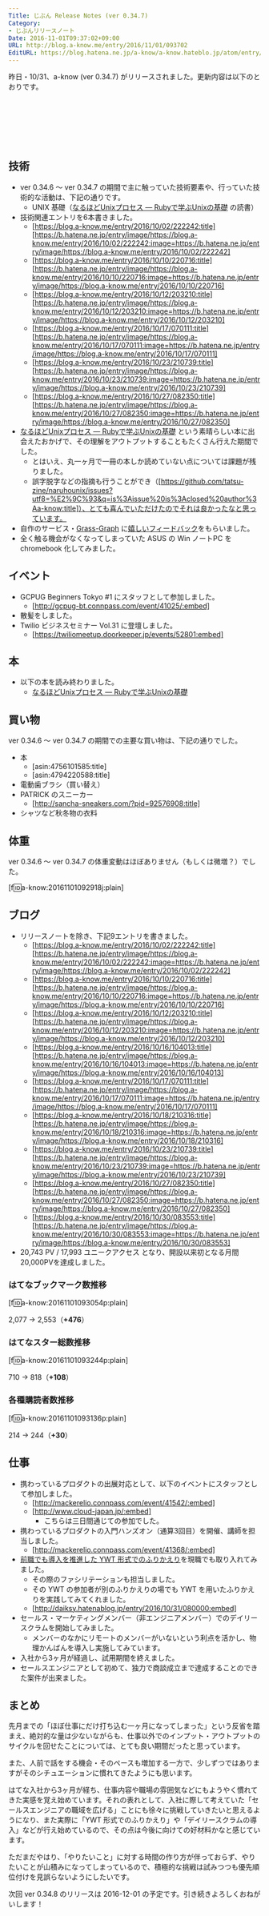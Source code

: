 ```yaml
---
Title: じぶん Release Notes (ver 0.34.7)
Category:
- じぶんリリースノート
Date: 2016-11-01T09:37:02+09:00
URL: http://blog.a-know.me/entry/2016/11/01/093702
EditURL: https://blog.hatena.ne.jp/a-know/a-know.hateblo.jp/atom/entry/10328749687192272843
---
```


昨日・10/31、a-know (ver 0.34.7) がリリースされました。更新内容は以下のとおりです。


<!-- more -->


<script async src="//pagead2.googlesyndication.com/pagead/js/adsbygoogle.js"></script>
<!-- article-top -->
<ins class="adsbygoogle"
     style="display:inline-block;width:728px;height:90px"
     data-ad-client="ca-pub-3463034538369189"
     data-ad-slot="8367620130"></ins>
<script>
(adsbygoogle = window.adsbygoogle || []).push({});
</script>


## 技術
* ver 0.34.6 〜 ver 0.34.7 の期間で主に触っていた技術要素や、行っていた技術的な活動は、下記の通りです。
    * UNIX 基礎（[なるほどUnixプロセス ― Rubyで学ぶUnixの基礎](http://tatsu-zine.com/books/naruhounix) の読書）
* 技術関連エントリを6本書きました。
    * [https://blog.a-know.me/entry/2016/10/02/222242:title] [https://b.hatena.ne.jp/entry/image/https://blog.a-know.me/entry/2016/10/02/222242:image=https://b.hatena.ne.jp/entry/image/https://blog.a-know.me/entry/2016/10/02/222242]
    * [https://blog.a-know.me/entry/2016/10/10/220716:title] [https://b.hatena.ne.jp/entry/image/https://blog.a-know.me/entry/2016/10/10/220716:image=https://b.hatena.ne.jp/entry/image/https://blog.a-know.me/entry/2016/10/10/220716]
    * [https://blog.a-know.me/entry/2016/10/12/203210:title] [https://b.hatena.ne.jp/entry/image/https://blog.a-know.me/entry/2016/10/12/203210:image=https://b.hatena.ne.jp/entry/image/https://blog.a-know.me/entry/2016/10/12/203210]
    * [https://blog.a-know.me/entry/2016/10/17/070111:title] [https://b.hatena.ne.jp/entry/image/https://blog.a-know.me/entry/2016/10/17/070111:image=https://b.hatena.ne.jp/entry/image/https://blog.a-know.me/entry/2016/10/17/070111]
    * [https://blog.a-know.me/entry/2016/10/23/210739:title] [https://b.hatena.ne.jp/entry/image/https://blog.a-know.me/entry/2016/10/23/210739:image=https://b.hatena.ne.jp/entry/image/https://blog.a-know.me/entry/2016/10/23/210739]
    * [https://blog.a-know.me/entry/2016/10/27/082350:title] [https://b.hatena.ne.jp/entry/image/https://blog.a-know.me/entry/2016/10/27/082350:image=https://b.hatena.ne.jp/entry/image/https://blog.a-know.me/entry/2016/10/27/082350]
* [なるほどUnixプロセス ― Rubyで学ぶUnixの基礎](http://tatsu-zine.com/books/naruhounix) という素晴らしい本に出会えたおかげで、その理解をアウトプットすることもたくさん行えた期間でした。
    * とはいえ、丸一ヶ月で一冊の本しか読めていない点については課題が残りました。
    * 誤字脱字などの指摘も行うことができ（[https://github.com/tatsu-zine/naruhounix/issues?utf8=%E2%9C%93&q=is%3Aissue%20is%3Aclosed%20author%3Aa-know:title]）、とても喜んでいただけたのでそれは良かったなと思っています。
* 自作のサービス・[Grass-Graph](https://grass-graph.moshimo.works/) に[嬉しいフィードバック](https://github.com/a-know/grass-graph/issues/4)をもらいました。
* 全く触る機会がなくなってしまっていた ASUS の Win ノートPC を chromebook 化してみました。


## イベント
* GCPUG Beginners Tokyo #1 にスタッフとして参加しました。
    * [http://gcpug-bt.connpass.com/event/41025/:embed]
* 散髪をしました。
* Twilio ビジネスセミナー Vol.31 に登壇しました。
    * [https://twiliomeetup.doorkeeper.jp/events/52801:embed]




## 本
* 以下の本を読み終わりました。
    * [なるほどUnixプロセス ― Rubyで学ぶUnixの基礎](http://tatsu-zine.com/books/naruhounix)


## 買い物
ver 0.34.6 〜 ver 0.34.7 の期間での主要な買い物は、下記の通りでした。

* 本
    * [asin:4756101585:title]
    * [asin:4794220588:title]
* 電動歯ブラシ（買い替え）
* PATRICK のスニーカー
    * [http://sancha-sneakers.com/?pid=92576908:title]
* シャツなど秋冬物の衣料



## 体重
ver 0.34.6 〜 ver 0.34.7 の体重変動はほぼありません（もしくは微増？）でした。

[f:id:a-know:20161101092918j:plain]


## ブログ
* リリースノートを除き、下記9エントリを書きました。
    * [https://blog.a-know.me/entry/2016/10/02/222242:title] [https://b.hatena.ne.jp/entry/image/https://blog.a-know.me/entry/2016/10/02/222242:image=https://b.hatena.ne.jp/entry/image/https://blog.a-know.me/entry/2016/10/02/222242]
    * [https://blog.a-know.me/entry/2016/10/10/220716:title] [https://b.hatena.ne.jp/entry/image/https://blog.a-know.me/entry/2016/10/10/220716:image=https://b.hatena.ne.jp/entry/image/https://blog.a-know.me/entry/2016/10/10/220716]
    * [https://blog.a-know.me/entry/2016/10/12/203210:title] [https://b.hatena.ne.jp/entry/image/https://blog.a-know.me/entry/2016/10/12/203210:image=https://b.hatena.ne.jp/entry/image/https://blog.a-know.me/entry/2016/10/12/203210]
    * [https://blog.a-know.me/entry/2016/10/16/104013:title] [https://b.hatena.ne.jp/entry/image/https://blog.a-know.me/entry/2016/10/16/104013:image=https://b.hatena.ne.jp/entry/image/https://blog.a-know.me/entry/2016/10/16/104013]
    * [https://blog.a-know.me/entry/2016/10/17/070111:title] [https://b.hatena.ne.jp/entry/image/https://blog.a-know.me/entry/2016/10/17/070111:image=https://b.hatena.ne.jp/entry/image/https://blog.a-know.me/entry/2016/10/17/070111]
    * [https://blog.a-know.me/entry/2016/10/18/210316:title] [https://b.hatena.ne.jp/entry/image/https://blog.a-know.me/entry/2016/10/18/210316:image=https://b.hatena.ne.jp/entry/image/https://blog.a-know.me/entry/2016/10/18/210316]
    * [https://blog.a-know.me/entry/2016/10/23/210739:title] [https://b.hatena.ne.jp/entry/image/https://blog.a-know.me/entry/2016/10/23/210739:image=https://b.hatena.ne.jp/entry/image/https://blog.a-know.me/entry/2016/10/23/210739]
    * [https://blog.a-know.me/entry/2016/10/27/082350:title] [https://b.hatena.ne.jp/entry/image/https://blog.a-know.me/entry/2016/10/27/082350:image=https://b.hatena.ne.jp/entry/image/https://blog.a-know.me/entry/2016/10/27/082350]
    * [https://blog.a-know.me/entry/2016/10/30/083553:title] [https://b.hatena.ne.jp/entry/image/https://blog.a-know.me/entry/2016/10/30/083553:image=https://b.hatena.ne.jp/entry/image/https://blog.a-know.me/entry/2016/10/30/083553]
*  20,743 PV /  17,993 ユニークアクセス となり、開設以来初となる月間20,000PVを達成しました。

### はてなブックマーク数推移

[f:id:a-know:20161101093054p:plain]

2,077 → 2,553（<b>+476</b>）


### はてなスター総数推移

[f:id:a-know:20161101093244p:plain]

710 → 818（<b>+108</b>）


### 各種購読者数推移

[f:id:a-know:20161101093136p:plain]

214 → 244（<b>+30</b>）


## 仕事
* 携わっているプロダクトの出展対応として、以下のイベントにスタッフとして参加しました。
    * [http://mackerelio.connpass.com/event/41542/:embed]
    * [http://www.cloud-japan.jp/:embed]
        * こちらは三日間通じての参加でした。
* 携わっているプロダクトの入門ハンズオン（通算3回目）を開催、講師を担当しました。
    * [http://mackerelio.connpass.com/event/41368/:embed]
* [前職でも導入を推進した YWT 形式でのふりかえり](http://tech.feedforce.jp/ywt-retrospective.html)を現職でも取り入れてみました。
    * その際のファシリテーションも担当しました。
    * その YWT の参加者が別のふりかえりの場でも YWT を用いたふりかえりを実践してみてくれました。
    * [http://daiksy.hatenablog.jp/entry/2016/10/31/080000:embed]
* セールス・マーケティングメンバー（非エンジニアメンバー）でのデイリースクラムを開始してみました。
    * メンバーのなかにリモートのメンバーがいないという利点を活かし、物理かんばんを導入し実施してみています。
* 入社から3ヶ月が経過し、試用期間を終えました。
* セールスエンジニアとして初めて、独力で商談成立まで達成することのできた案件が出来ました。


## まとめ
先月までの「ほぼ仕事にだけ打ち込む一ヶ月になってしまった」という反省を踏まえ、絶対的な量は少ないながらも、仕事以外でのインプット・アウトプットのサイクルを回せたことについては、とても良い期間だったと思っています。


また、人前で話をする機会・そのペースも増加する一方で、少しずつではありますがそのシチュエーションに慣れてきたようにも思います。


はてな入社から3ヶ月が経ち、仕事内容や職場の雰囲気などにもようやく慣れてきた実感を覚え始めています。それの表れとして、入社に際して考えていた「セールスエンジニアの職域を広げる」ことにも徐々に挑戦していきたいと思えるようになり、また実際に「YWT 形式でのふりかえり」や「デイリースクラムの導入」などが行え始めているので、その点は今後に向けての好材料かなと感じています。


ただまだやはり、「やりたいこと」に対する時間の作り方が伴っておらず、やりたいことが山積みになってしまっているので、積極的な挑戦は試みつつも優先順位付けを見誤らないようにしたいです。


次回 ver 0.34.8 のリリースは 2016-12-01 の予定です。引き続きよろしくおねがいします！



<script async src="//pagead2.googlesyndication.com/pagead/js/adsbygoogle.js"></script>
<!-- article-bottom2 -->
<ins class="adsbygoogle"
     style="display:inline-block;width:300px;height:250px"
     data-ad-client="ca-pub-3463034538369189"
     data-ad-slot="5274552934"></ins>
<script>
(adsbygoogle = window.adsbygoogle || []).push({});
</script>


<div>
<a href='http://cloud.feedly.com/#subscription%2Ffeed%2Fhttp%3A%2F%2Fblog.a-know.me%2Ffeed'  target='blank'><img id='feedlyFollow' src='http://s3.feedly.com/img/follows/feedly-follow-rectangle-volume-small_2x.png' alt='follow us in feedly' width='65' height='20'></a>

<iframe src="http://blog.hatena.ne.jp/a-know/a-know.hateblo.jp/subscribe/iframe" allowtransparency="true" frameborder="0" scrolling="no" width="150" height="28"></iframe>
</div>
